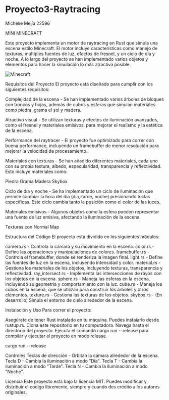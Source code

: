 # Proyecto3-Raytracing
Michelle Mejía 22596


MINI MINECRAFT 

Este proyecto implementa un motor de raytracing en Rust que simula una escena estilo Minecraft. El motor incluye características como manejo de texturas, múltiples fuentes de luz, efectos de fresnel, y un ciclo de día y noche. A lo largo del proyecto se han implementado varios objetos y elementos para hacer la simulación lo más atractiva posible.

![Minecraft](/Proyecto3/Proyecto3-Raytracing/Video.gif)

Requisitos del Proyecto
El proyecto está diseñado para cumplir con los siguientes requisitos:

Complejidad de la escena - Se han implementado varios árboles de bloques con troncos y hojas, además de cubos y esferas que simulan materiales como piedra, grama el sol y madera.

Atractivo visual - Se utilizan texturas y efectos de iluminación avanzados, como el fresnel y materiales emisivos, para mejorar el realismo y la estética de la escena.

Performance del raytracer - El proyecto fue optimizado para correr con buena performance, incluyendo un framebuffer de menor resolución para mejorar la velocidad de procesamiento.

Materiales con texturas - Se han añadido diferentes materiales, cada uno con su propia textura, albedo, especularidad, transparencia y reflectividad. Esto incluye materiales como:

Piedra
Grama
Madera
Skybox 

Ciclo de día y noche - Se ha implementado un ciclo de iluminación que permite cambiar la hora del día (día, tarde, noche) presionando teclas específicas. Este ciclo cambia tanto la posición como el color de las luces.

Materiales emisivos - Algunos objetos como la esfera pueden representar una fuente de luz emisiva, afectando la iluminación de la escena.

Texturas con Normal Map

Estructura del Código
El proyecto está dividido en los siguientes módulos:

camera.rs - Controla la cámara y su movimiento en la escena.
color.rs - Define las operaciones y manipulaciones de colores.
framebuffer.rs - Controla el framebuffer, donde se renderiza la imagen final.
light.rs - Define las fuentes de luz en la escena, incluyendo intensidad y color.
material.rs - Gestiona los materiales de los objetos, incluyendo texturas, transparencia y reflectividad.
ray_intersect.rs - Implementa las intersecciones de rayos con los objetos en la escena.
sphere.rs - Maneja las esferas en la escena, incluyendo su geometría y comportamiento con la luz.
cube.rs - Maneja los cubos en la escena, que se utilizan para construir los árboles y otros elementos.
texture.rs - Gestiona las texturas de los objetos.
skybox.rs - (En desarrollo) Simula el entorno de cielo alrededor de la escena.

Instalación y Uso
Para correr el proyecto:

Asegúrate de tener Rust instalado en tu máquina. Puedes instalarlo desde rustup.rs.
Clona este repositorio en tu computadora.
Navega hasta el directorio del proyecto.
Ejecuta el comando cargo run --release para compilar y ejecutar el proyecto en modo release.

cargo run --release

Controles
Teclas de dirección - Orbitan la cámara alrededor de la escena.
Tecla D - Cambia la iluminación a modo "Día".
Tecla T - Cambia la iluminación a modo "Tarde".
Tecla N - Cambia la iluminación a modo "Noche".

Licencia
Este proyecto está bajo la licencia MIT. Puedes modificar y distribuir el código libremente, siempre y cuando des crédito a los autores originales.
